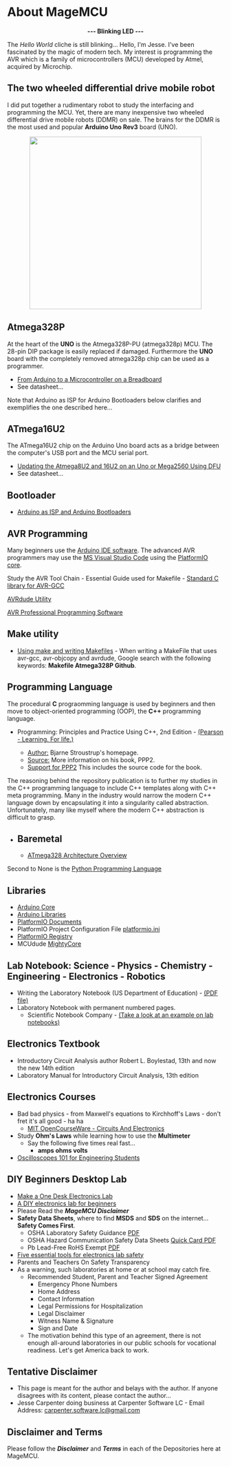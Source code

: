 # About MageMCU

<p align="center">
	<strong>--- Blinking LED ---</strong>
</p>

The *Hello World* cliche is still blinking... Hello, I'm Jesse. I've been fascinated by the magic of modern tech. My interest is programming the AVR which is a family of microcontrollers (MCU) developed by Atmel, acquired by Microchip.

## The two wheeled differential drive mobile robot

I did put together a rudimentary robot to study the interfacing and programming the MCU. Yet, there are many inexpensive two wheeled differential drive mobile robots (DDMR) on sale. The brains for the DDMR is the most used and popular **Arduino Uno Rev3** board (UNO). 

<p align="center">
	<img src="https://user-images.githubusercontent.com/87388066/192183593-076dc5a1-4fb2-4893-b88e-f223ffb8636a.jpg" width="400" />
</p>

## Atmega328P

At the heart of the **UNO** is the Atmega328P-PU (atmega328p) MCU. The 28-pin DIP package is easily replaced if damaged. Furthermore the **UNO** board with the completely removed atmega328p chip can be used as a programmer.

- [From Arduino to a Microcontroller on a Breadboard](https://docs.arduino.cc/built-in-examples/arduino-isp/ArduinoToBreadboard/)
- See datasheet...

Note that Arduino as ISP for Arduino Bootloaders below clarifies and exemplifies the one described here...

## ATmega16U2 

The ATmega16U2 chip on the Arduino Uno board acts as a bridge between the computer's USB port and the MCU serial port. 

- [Updating the Atmega8U2 and 16U2 on an Uno or Mega2560 Using DFU](https://docs.arduino.cc/retired/hacking/software/DFUProgramming8U2/)
- See datasheet...

## Bootloader

- [Arduino as ISP and Arduino Bootloaders](https://docs.arduino.cc/built-in-examples/arduino-isp/ArduinoISP/)


## AVR Programming

Many beginners use the [Arduino IDE software](https://www.arduino.cc/en/software). The advanced AVR programmers may use the [MS Visual Studio Code](https://code.visualstudio.com/) using the [PlatformIO core](https://platformio.org/). 

Study the AVR Tool Chain - Essential Guide used for Makefile - [Standard C library for AVR-GCC](https://www.nongnu.org/avr-libc/user-manual/overview.html)

[AVRdude Utility](https://github.com/avrdudes/avrdude)

[AVR Professional Programming Software](https://www.microchip.com/en-us/tools-resources/develop/microchip-studio)

## Make utility

- [Using make and writing Makefiles](https://www.gnu.org/software/make/manual/make.html) - When writing a MakeFile that uses avr-gcc, avr-objcopy and avrdude, Google search with the following keywords: **Makefile Atmega328P Github**.

## Programming Language

The procedural **C** prograomming language is used by beginners and then move to object-oriented programming (OOP), the **C++** programming language. 

- Programming: Principles and Practice Using C++, 2nd Edition - [(Pearson - Learning. For life.)](https://www.pearson.com/us/higher-education/program/Stroustrup-Programming-Principles-and-Practice-Using-C-2nd-Edition/PGM270453.html)

	- [Author:](https://www.stroustrup.com/index.html) Bjarne Stroustrup's homepage.
	- [Source:](https://www.stroustrup.com/programming.html) More information on his book, PPP2.
	- [Support for PPP2](https://www.stroustrup.com/programming_support.html) This includes the source code for the book.
 
The reasoning behind the repository publication is to further my studies in the C++ programming language to include C++ templates along with C++ meta programming. Many in the industry would narrow the modern C++ language down by encapsulating it into a singularity called abstraction. Unfortunately, many like myself where the modern C++ abstraction is difficult to grasp.

- Baremetal
	- 
	- [ATmega328 Architecture Overview](https://www.youtube.com/watch?v=nvnwsZ7CCSs)

Second to None is the  [Python Programming Language](https://www.python.org)

## Libraries

- [Arduino Core](https://github.com/arduino/ArduinoCore-avr)
- [Arduino Libraries](https://www.arduino.cc/reference/en/libraries/)
- [PlatformIO Documents](https://docs.platformio.org/en/latest/)
- PlatformIO Project Configuration File [platformio.ini](https://docs.platformio.org/en/latest/projectconf/index.html)
- [PlatformIO Registry](https://registry.platformio.org/)
- MCUdude [MightyCore](https://github.com/MCUdude/MightyCore)

## Lab Notebook: Science - Physics - Chemistry - Engineering - Electronics - Robotics

- Writing the Laboratory Notebook (US Department of Education) - [(PDF file)](https://files.eric.ed.gov/fulltext/ED344734.pdf)
- Laboratory Notebook with permanent numbered pages.
   - Scientific Notebook Company - [(Take a look at an example on lab notebooks)](https://snco.com)

## Electronics Textbook

- Introductory Circuit Analysis author Robert L. Boylestad, 13th and now the new 14th edition
- Laboratory Manual for Introductory Circuit Analysis, 13th edition

## Electronics Courses

- Bad bad physics - from Maxwell's equations to Kirchhoff's Laws - don't fret it's all good - ha ha
	- [MIT OpenCourseWare - Circuits And Electronics](https://ocw.mit.edu/courses/6-002-circuits-and-electronics-spring-2007/)
- Study **Ohm's Laws** while learning how to use the **Multimeter**
	- Say the following five times real fast...
 		- **amps ohms volts**
- [Oscilloscopes 101 for Engineering Students](https://www.youtube.com/playlist?list=PL2XuMA5AwNUznkBE46tcZAF3p5Edxgm-z)

## DIY Beginners Desktop Lab

- [Make a One Desk Electronics Lab](https://www.instructables.com/Make-a-One-Desk-Electronics-Lab-in-a-Small-Place-f/)
- [A DIY electronics lab for beginners](https://thesmarthomejourney.com/2020/10/12/diy-electronics-lab-desk/)
- Please Read the ***MageMCU Disclaimer***
- **Safety Data Sheets**, where to find **MSDS** and **SDS** on the internet... **Safety Comes First**.
	- OSHA Laboratory Safety Guidance [PDF](https://www.osha.gov/sites/default/files/publications/OSHA3404laboratory-safety-guidance.pdf)
	- OSHA Hazard Communication Safety Data Sheets [Quick Card PDF](https://www.osha.gov/sites/default/files/publications/OSHA3493QuickCardSafetyDataSheet.pdf)
	- Pb Lead-Free RoHS Exempt [PDF](https://web.calce.umd.edu/lead-free/SMTAExemptMay8.pdf)
- [Five essential tools for electronics lab safety](https://www.arrow.com/en/research-and-events/articles/five-essential-safety-products-for-every-electronics-lab)
- Parents and Teachers On Safety Transparency
- As a warning, such laboratories at home or at school may catch fire.
	- Recommended Student, Parent and Teacher Signed Agreement
		- Emergency Phone Numbers
		- Home Address
		- Contact Information
		- Legal Permissions for Hospitalization
		- Legal Disclaimer
		- Witness Name & Signature
		- Sign and Date
	- The motivation behind this type of an agreement, there is not enough all-around laboratories in our public schools for vocational readiness. Let's get America back to work.

## Tentative Disclaimer

- This page is meant for the author and belays with the author. If anyone disagrees with its content, please contact the author...
- Jesse Carpenter doing business at Carpenter Software LC - Email Address: carpenter.software.lc@gmail.com

## Disclaimer and Terms

Please follow the ***Disclaimer*** and ***Terms*** in each of the Depositories here at MageMCU.

